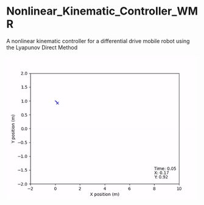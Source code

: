 # Nonlinear_Kinematic_Controller_WMR
A nonlinear kinematic controller for a differential drive mobile robot using the Lyapunov Direct Method

![](https://github.com/TylerReimer13/Nonlinear_Kinematic_Controller_WMR/blob/main/trajectory.gif)
